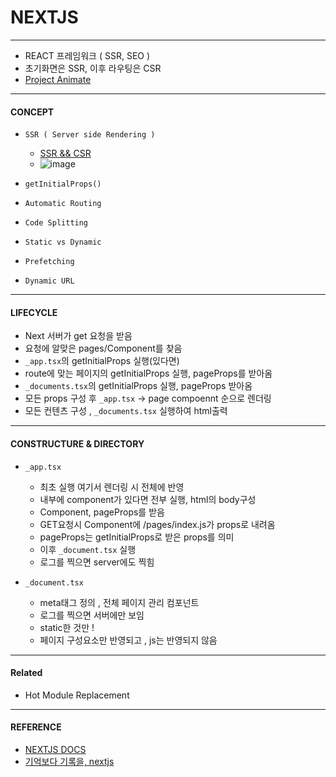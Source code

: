 # NEXTJS

***

- REACT 프레임워크 ( SSR, SEO )
- 초기화면은 SSR, 이후 라우팅은 CSR
- [Project Animate](https://github.com/Songycs/Animate)
 
***

#### CONCEPT

* `SSR ( Server side Rendering )`

    - [SSR && CSR](https://github.com/Songycs/TIL_DEV/blob/master/SSR%20%26%26%20CSR.md)
    - ![image](https://miro.medium.com/max/1050/1*jJkEQpgZ8waQ5P-W5lhxuQ.png)

* `getInitialProps()`

* `Automatic Routing`

* `Code Splitting`

* `Static vs Dynamic`

* `Prefetching`

* `Dynamic URL`


***

#### LIFECYCLE

  - Next 서버가 get 요청을 받음
  - 요청에 알맞은 pages/Component를 찾음
  - `_app.tsx`의 getInitialProps 실행(있다면)
  - route에 맞는 페이지의 getInitialProps 실행, pageProps를 받아옴
  - `_documents.tsx`의 getInitialProps 실행, pageProps 받아옴
  - 모든 props 구성 후 `_app.tsx` -> page compoennt 순으로 렌더링
  - 모든 컨텐츠 구성 , `_documents.tsx` 실행하여 html출력

***
  
#### CONSTRUCTURE & DIRECTORY

  - `_app.tsx`
    - 최초 실행 여기서 렌더링 시 전체에 반영
    - 내부에 component가 있다면 전부 실행, html의 body구성
    - Component, pageProps를 받음
    - GET요청시 Component에 /pages/index.js가 props로 내려옴
    - pageProps는 getInitialProps로 받은 props를 의미
    - 이후 `_document.tsx` 실행
    - 로그를 찍으면 server에도 찍힘

  - `_document.tsx`
    - meta태그 정의 , 전체 페이지 관리 컴포넌트
    - 로그를 찍으면 서버에만 보임
    - static한 것만 ! 
    - 페이지 구성요소만 반영되고 , js는 반영되지 않음

***

#### Related

  - Hot Module Replacement

***

#### REFERENCE

- [NEXTJS DOCS](https://nextjs.org/)
- [기억보다 기록을, nextjs](https://kyounghwan01.github.io/blog/React/next/basic/#getinitialprops-%E1%84%85%E1%85%B3%E1%86%AF-%E1%84%90%E1%85%A9%E1%86%BC%E1%84%92%E1%85%A2-%E1%84%8F%E1%85%A5%E1%86%B7%E1%84%91%E1%85%A9%E1%84%82%E1%85%A5%E1%86%AB%E1%84%90%E1%85%B3%E1%84%8B%E1%85%A6-%E1%84%83%E1%85%A6%E1%84%8B%E1%85%B5%E1%84%90%E1%85%A5-%E1%84%87%E1%85%A9%E1%84%82%E1%85%A2%E1%84%80%E1%85%B5)